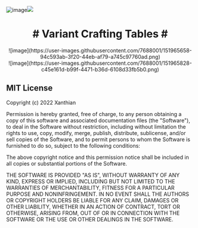 ![image](https://cf.way2muchnoise.eu/variant-crafting-tables-fabric.svg)![](http://cf.way2muchnoise.eu/versions/locks.svg)

<h1 align="center"># Variant Crafting Tables #</h1>
<p align="center">
 ![image](https://user-images.githubusercontent.com/7688001/151965658-94c593ab-3f20-44eb-af79-a745c97760ad.png)<br>
![image](https://user-images.githubusercontent.com/7688001/151965828-c45e161d-b99f-4471-b36d-6108d33fb5b0.png)
  </p>


## MIT License

Copyright (c) 2022 Xanthian

Permission is hereby granted, free of charge, to any person obtaining a copy of this software and associated
documentation files (the "Software"), to deal in the Software without restriction, including without limitation the
rights to use, copy, modify, merge, publish, distribute, sublicense, and/or sell copies of the Software, and to permit
persons to whom the Software is furnished to do so, subject to the following conditions:

The above copyright notice and this permission notice shall be included in all copies or substantial portions of the
Software.

THE SOFTWARE IS PROVIDED "AS IS", WITHOUT WARRANTY OF ANY KIND, EXPRESS OR IMPLIED, INCLUDING BUT NOT LIMITED TO THE
WARRANTIES OF MERCHANTABILITY, FITNESS FOR A PARTICULAR PURPOSE AND NONINFRINGEMENT. IN NO EVENT SHALL THE AUTHORS OR
COPYRIGHT HOLDERS BE LIABLE FOR ANY CLAIM, DAMAGES OR OTHER LIABILITY, WHETHER IN AN ACTION OF CONTRACT, TORT OR
OTHERWISE, ARISING FROM, OUT OF OR IN CONNECTION WITH THE SOFTWARE OR THE USE OR OTHER DEALINGS IN THE SOFTWARE.
